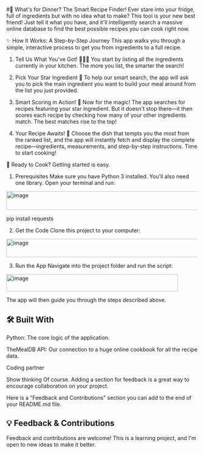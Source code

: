 #🍲 What's for Dinner? The Smart Recipe Finder!
Ever stare into your fridge, full of ingredients but with no idea what to make? This tool is your new best friend! Just tell it what you have, and it'll intelligently search a massive online database to find the best possible recipes you can cook right now.

✨ How It Works: A Step-by-Step Journey
This app walks you through a simple, interactive process to get you from ingredients to a full recipe.

1. Tell Us What You've Got! 🥕🧅🧄
You start by listing all the ingredients currently in your kitchen. The more you list, the smarter the search!

2. Pick Your Star Ingredient 🌟
To help our smart search, the app will ask you to pick the main ingredient you want to build your meal around from the list you just provided.

3. Smart Scoring in Action! 🧠
Now for the magic! The app searches for recipes featuring your star ingredient. But it doesn't stop there—it then scores each recipe by checking how many of your other ingredients match. The best matches rise to the top!

4. Your Recipe Awaits! 📜
Choose the dish that tempts you the most from the ranked list, and the app will instantly fetch and display the complete recipe—ingredients, measurements, and step-by-step instructions. Time to start cooking!

🚀 Ready to Cook?
Getting started is easy.

1. Prerequisites
Make sure you have Python 3 installed. You'll also need one library. Open your terminal and run:

<img width="579" height="49" alt="image" src="https://github.com/user-attachments/assets/dc53a36f-765f-4ae0-b754-57757550212e" />


pip install requests

2. Get the Code
Clone this project to your computer:
<img width="730" height="48" alt="image" src="https://github.com/user-attachments/assets/bda07b90-9454-4533-bf09-4672b16f9848" />


3. Run the App
Navigate into the project folder and run the script:
<img width="452" height="45" alt="image" src="https://github.com/user-attachments/assets/7553b2d2-d92b-4d92-9fbf-ae8572f33658" />

The app will then guide you through the steps described above.

## 🛠️ Built With
Python: The core logic of the application.

TheMealDB API: Our connection to a huge online cookbook for all the recipe data.

Coding partner

Show thinking
Of course. Adding a section for feedback is a great way to encourage collaboration on your project.

Here is a "Feedback and Contributions" section you can add to the end of your README.md file.

## 💡 Feedback & Contributions
Feedback and contributions are welcome! This is a learning project, and I'm open to new ideas to make it better.

